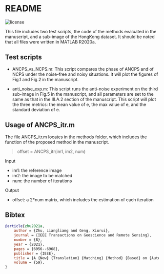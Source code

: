 # README

![license](https://img.shields.io/github/license/shinyypig/ancps)

This file includes two test scripts, the code of the methods evaluated in the manuscript, and a sub-image of the HongKong dataset. It should be noted that all files were written in MATLAB R2020a.

## Test scripts

- ANCPS_vs_NCPS.m: This script compares the phase of ANCPS and of NCPS under the noise-free and noisy situations. It will plot the figures of Fig.1 and Fig.2 in the manuscript.

- anti_noise_exp.m: This script runs the anti-noise experiment on the third sub-image in Fig.5 in the manuscript, and all parameters are set to the same as that in the III.A.2 section of the manuscript. This script will plot the three metrics: the mean value of e, the max value of e, and the standard deviation of e.

## Usage of ANCPS_itr.m

The file ANCPS_itr.m locates in the methods folder, which includes the function of the proposed method in the manuscript.

> offset = ANCPS_itr(im1, im2, num)

Input

- im1: the reference image
- im2: the image to be matched
- num: the number of iterations

Output

- offset: a 2\*num matrix, which includes the estimation of each iteration

## Bibtex

```bib
@article{zhu2021a,
	author = {Zhu, Liangliang and Geng, Xiurui},
	journal = {IEEE Transactions on Geoscience and Remote Sensing},
	number = {8},
	year = {2021},
	pages = {6956--6968},
	publisher = {IEEE},
	title = {A {New} {Translation} {Matching} {Method} {Based} on {Autocorrelated} {Normalized} {Cross}-{Power} {Spectrum}},
	volume = {59},
}
```
